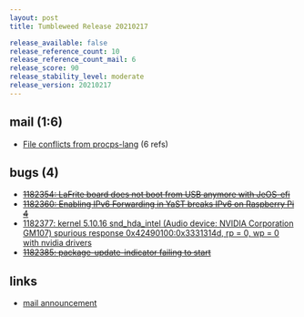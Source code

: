 ```yaml
---
layout: post
title: Tumbleweed Release 20210217

release_available: false
release_reference_count: 10
release_reference_count_mail: 6
release_score: 90
release_stability_level: moderate
release_version: 20210217
---
```


## mail (1:6)

- [File conflicts from procps-lang](https://github.com/boombatower/tumbleweed-review/issues/10) (6 refs)

## bugs (4)

<!--more-->

- ~~[1182354: LaFrite board does not boot from USB anymore with JeOS-efi](https://bugzilla.opensuse.org/show_bug.cgi?id=1182354)~~
- ~~[1182360: Enabling IPv6 Forwarding in YaST breaks IPv6 on Raspberry Pi 4](https://bugzilla.opensuse.org/show_bug.cgi?id=1182360)~~
- [1182377: kernel 5.10.16 snd_hda_intel (Audio device: NVIDIA Corporation GM107) spurious response 0x42490100:0x3331314d, rp = 0, wp = 0 with nvidia drivers](https://bugzilla.opensuse.org/show_bug.cgi?id=1182377)
- ~~[1182385: package-update-indicator failing to start](https://bugzilla.opensuse.org/show_bug.cgi?id=1182385)~~



## links

- [mail announcement](https://github.com/boombatower/tumbleweed-review/issues/10)
